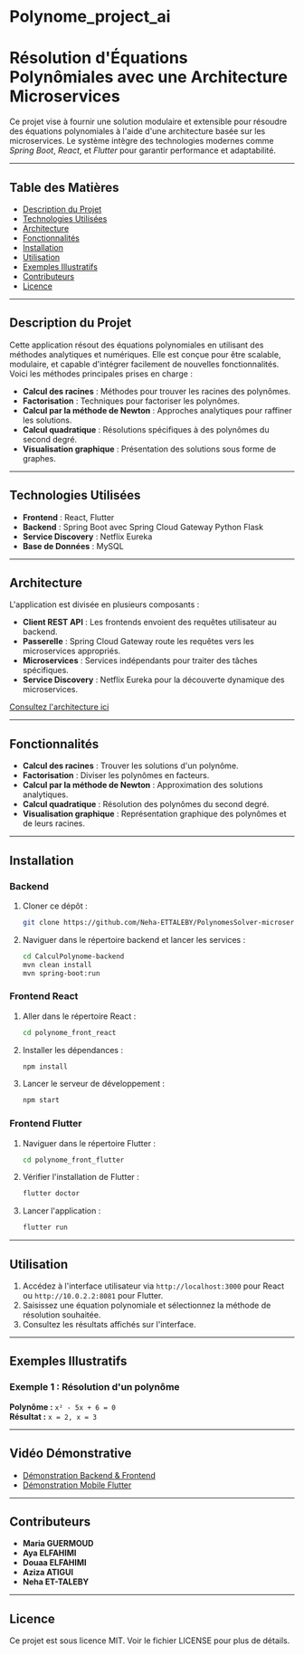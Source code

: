 # Polynome_project_ai
# **Résolution d'Équations Polynômiales avec une Architecture Microservices**

Ce projet vise à fournir une solution modulaire et extensible pour résoudre des équations polynomiales à l'aide d'une architecture basée sur les microservices. Le système intègre des technologies modernes comme *Spring Boot*, *React*, et *Flutter* pour garantir performance et adaptabilité.

---

## **Table des Matières**
- [Description du Projet](#description-du-projet)
- [Technologies Utilisées](#technologies-utilisées)
- [Architecture](#architecture)
- [Fonctionnalités](#fonctionnalités)
- [Installation](#installation)
- [Utilisation](#utilisation)
- [Exemples Illustratifs](#exemples-illustratifs)
- [Contributeurs](#contributeurs)
- [Licence](#licence)

---

## **Description du Projet**

Cette application résout des équations polynomiales en utilisant des méthodes analytiques et numériques. Elle est conçue pour être scalable, modulaire, et capable d'intégrer facilement de nouvelles fonctionnalités. Voici les méthodes principales prises en charge :

- **Calcul des racines** : Méthodes pour trouver les racines des polynômes.
- **Factorisation** : Techniques pour factoriser les polynômes.
- **Calcul par la méthode de Newton** : Approches analytiques pour raffiner les solutions.
- **Calcul quadratique** : Résolutions spécifiques à des polynômes du second degré.
- **Visualisation graphique** : Présentation des solutions sous forme de graphes.

---

## **Technologies Utilisées**

- **Frontend** : React, Flutter
- **Backend** : Spring Boot avec Spring Cloud Gateway Python Flask
- **Service Discovery** : Netflix Eureka
- **Base de Données** : MySQL

---

## **Architecture**

L'application est divisée en plusieurs composants :

- **Client REST API** : Les frontends envoient des requêtes utilisateur au backend.
- **Passerelle** : Spring Cloud Gateway route les requêtes vers les microservices appropriés.
- **Microservices** : Services indépendants pour traiter des tâches spécifiques.
- **Service Discovery** : Netflix Eureka pour la découverte dynamique des microservices.

[Consultez l'architecture ici](https://app.eraser.io/workspace/ckNFDmpsj8GlPOET39RP?origin=share)

---

## **Fonctionnalités**

- **Calcul des racines** : Trouver les solutions d'un polynôme.
- **Factorisation** : Diviser les polynômes en facteurs.
- **Calcul par la méthode de Newton** : Approximation des solutions analytiques.
- **Calcul quadratique** : Résolution des polynômes du second degré.
- **Visualisation graphique** : Représentation graphique des polynômes et de leurs racines.

---

## **Installation**

### **Backend**
1. Cloner ce dépôt :
   ```bash
   git clone https://github.com/Neha-ETTALEBY/PolynomesSolver-microservices.git
   ```
2. Naviguer dans le répertoire backend et lancer les services :
   ```bash
   cd CalculPolynome-backend
   mvn clean install
   mvn spring-boot:run
   ```

### **Frontend React**
1. Aller dans le répertoire React :
   ```bash
   cd polynome_front_react
   ```
2. Installer les dépendances :
   ```bash
   npm install
   ```
3. Lancer le serveur de développement :
   ```bash
   npm start
   ```

### **Frontend Flutter**
1. Naviguer dans le répertoire Flutter :
   ```bash
   cd polynome_front_flutter
   ```
2. Vérifier l'installation de Flutter :
   ```bash
   flutter doctor
   ```
3. Lancer l'application :
   ```bash
   flutter run
   ```

---

## **Utilisation**

1. Accédez à l'interface utilisateur via `http://localhost:3000` pour React ou `http://10.0.2.2:8081` pour Flutter.
2. Saisissez une équation polynomiale et sélectionnez la méthode de résolution souhaitée.
3. Consultez les résultats affichés sur l'interface.

---

## **Exemples Illustratifs**

### Exemple 1 : Résolution d'un polynôme 
**Polynôme :** `x² - 5x + 6 = 0`  
**Résultat :** `x = 2, x = 3`

---

## **Vidéo Démonstrative**

- [Démonstration Backend & Frontend](https://github.com/user-attachments/assets/52c34e39-b6e8-420a-af23-55b1330a4ec2)
- [Démonstration Mobile Flutter](https://github.com/user-attachments/assets/68736cf1-891f-4c27-a825-03b8cb6e1e44)

---

## **Contributeurs**

- **Maria GUERMOUD**
- **Aya ELFAHIMI**
- **Douaa ELFAHIMI**
- **Aziza ATIGUI**
- **Neha ET-TALEBY**

---

## **Licence**

Ce projet est sous licence MIT. Voir le fichier LICENSE pour plus de détails.
